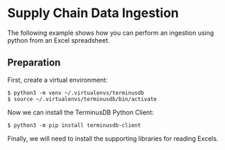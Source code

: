# Supply Chain Data Ingestion

The following example shows how you can perform an ingestion using
python from an Excel spreadsheet.

## Preparation

First, create a virtual environment:

```shell
$ python3 -m venv ~/.virtualenvs/terminusdb
$ source ~/.virtualenvs/terminusdb/bin/activate
```

Now we can install the TerminusDB Python Client:

```shell
$ python3 -m pip install terminusdb-client
```

Finally, we will need to install the supporting libraries for reading
Excels.

```shell

```

##
